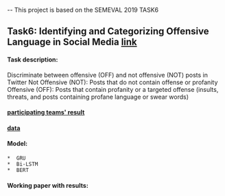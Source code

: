 -- This project is based on the SEMEVAL 2019 TASK6 

## Task6: Identifying and Categorizing Offensive Language in Social Media [link](https://competitions.codalab.org/competitions/20011)

#### Task description:

Discriminate between offensive (OFF) and not offensive (NOT) posts in Twitter
       Not Offensive (NOT): Posts that do not contain offense or profanity
       Offensive (OFF): Posts that contain profanity or a targeted offense  (insults, threats, and posts containing profane language or swear words)

#### [participating teams' result](https://arxiv.org/pdf/1903.08983.pdf)

#### [data](https://github.com/JM3309/cs_576/tree/master/projects/data)

#### Model:
    *  GRU 
    *  Bi-LSTM
    *  BERT

#### Working paper with results: 

